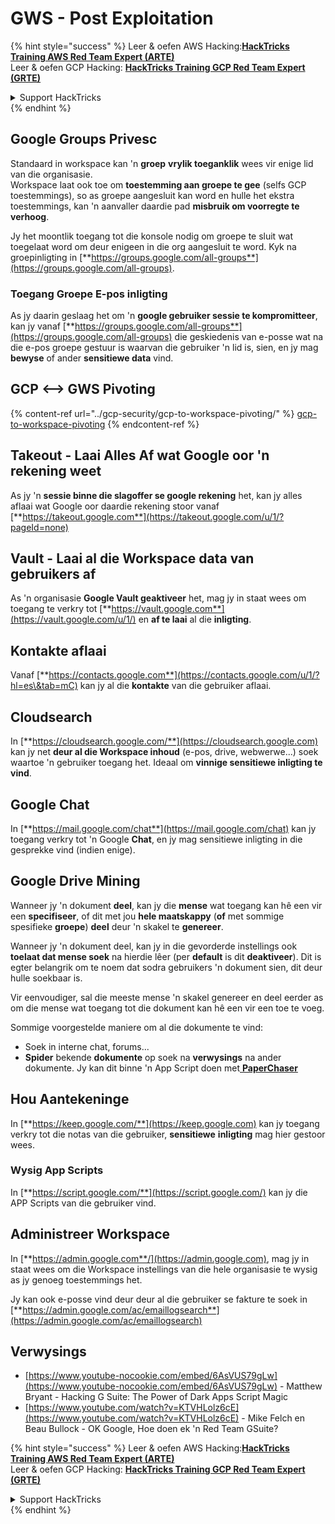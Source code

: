 # GWS - Post Exploitation

{% hint style="success" %}
Leer & oefen AWS Hacking:<img src="../../.gitbook/assets/image (1) (1) (1) (1).png" alt="" data-size="line">[**HackTricks Training AWS Red Team Expert (ARTE)**](https://training.hacktricks.xyz/courses/arte)<img src="../../.gitbook/assets/image (1) (1) (1) (1).png" alt="" data-size="line">\
Leer & oefen GCP Hacking: <img src="../../.gitbook/assets/image (2) (1).png" alt="" data-size="line">[**HackTricks Training GCP Red Team Expert (GRTE)**<img src="../../.gitbook/assets/image (2) (1).png" alt="" data-size="line">](https://training.hacktricks.xyz/courses/grte)

<details>

<summary>Support HackTricks</summary>

* Kyk na die [**subskripsie planne**](https://github.com/sponsors/carlospolop)!
* **Sluit aan by die** 💬 [**Discord groep**](https://discord.gg/hRep4RUj7f) of die [**telegram groep**](https://t.me/peass) of **volg** ons op **Twitter** 🐦 [**@hacktricks\_live**](https://twitter.com/hacktricks_live)**.**
* **Deel hacking truuks deur PRs in te dien na die** [**HackTricks**](https://github.com/carlospolop/hacktricks) en [**HackTricks Cloud**](https://github.com/carlospolop/hacktricks-cloud) github repos.

</details>
{% endhint %}

## Google Groups Privesc

Standaard in workspace kan 'n **groep** **vrylik toeganklik** wees vir enige lid van die organisasie.\
Workspace laat ook toe om **toestemming aan groepe te gee** (selfs GCP toestemmings), so as groepe aangesluit kan word en hulle het ekstra toestemmings, kan 'n aanvaller daardie pad **misbruik om voorregte te verhoog**.

Jy het moontlik toegang tot die konsole nodig om groepe te sluit wat toegelaat word om deur enigeen in die org aangesluit te word. Kyk na groepinligting in [**https://groups.google.com/all-groups**](https://groups.google.com/all-groups).

### Toegang Groepe E-pos inligting

As jy daarin geslaag het om 'n **google gebruiker sessie te kompromitteer**, kan jy vanaf [**https://groups.google.com/all-groups**](https://groups.google.com/all-groups) die geskiedenis van e-posse wat na die e-pos groepe gestuur is waarvan die gebruiker 'n lid is, sien, en jy mag **bewyse** of ander **sensitiewe data** vind.

## GCP <--> GWS Pivoting

{% content-ref url="../gcp-security/gcp-to-workspace-pivoting/" %}
[gcp-to-workspace-pivoting](../gcp-security/gcp-to-workspace-pivoting/)
{% endcontent-ref %}

## Takeout - Laai Alles Af wat Google oor 'n rekening weet

As jy 'n **sessie binne die slagoffer se google rekening** het, kan jy alles aflaai wat Google oor daardie rekening stoor vanaf [**https://takeout.google.com**](https://takeout.google.com/u/1/?pageId=none)

## Vault - Laai al die Workspace data van gebruikers af

As 'n organisasie **Google Vault geaktiveer** het, mag jy in staat wees om toegang te verkry tot [**https://vault.google.com**](https://vault.google.com/u/1/) en **af te laai** al die **inligting**.

## Kontakte aflaai

Vanaf [**https://contacts.google.com**](https://contacts.google.com/u/1/?hl=es\&tab=mC) kan jy al die **kontakte** van die gebruiker aflaai.

## Cloudsearch

In [**https://cloudsearch.google.com/**](https://cloudsearch.google.com) kan jy net **deur al die Workspace inhoud** (e-pos, drive, webwerwe...) soek waartoe 'n gebruiker toegang het. Ideaal om **vinnige sensitiewe inligting te vind**.

## Google Chat

In [**https://mail.google.com/chat**](https://mail.google.com/chat) kan jy toegang verkry tot 'n Google **Chat**, en jy mag sensitiewe inligting in die gesprekke vind (indien enige).

## Google Drive Mining

Wanneer jy 'n dokument **deel**, kan jy die **mense** wat toegang kan hê een vir een **specifiseer**, of dit met jou **hele maatskappy** (**of** met sommige spesifieke **groepe**) **deel** deur 'n skakel te **genereer**.

Wanneer jy 'n dokument deel, kan jy in die gevorderde instellings ook **toelaat dat mense soek** na hierdie lêer (per **default** is dit **deaktiveer**). Dit is egter belangrik om te noem dat sodra gebruikers 'n dokument sien, dit deur hulle soekbaar is.

Vir eenvoudiger, sal die meeste mense 'n skakel genereer en deel eerder as om die mense wat toegang tot die dokument kan hê een vir een toe te voeg.

Sommige voorgestelde maniere om al die dokumente te vind:

* Soek in interne chat, forums...
* **Spider** bekende **dokumente** op soek na **verwysings** na ander dokumente. Jy kan dit binne 'n App Script doen met[ **PaperChaser**](https://github.com/mandatoryprogrammer/PaperChaser)

## **Hou Aantekeninge**

In [**https://keep.google.com/**](https://keep.google.com) kan jy toegang verkry tot die notas van die gebruiker, **sensitiewe** **inligting** mag hier gestoor wees.

### Wysig App Scripts

In [**https://script.google.com/**](https://script.google.com/) kan jy die APP Scripts van die gebruiker vind.

## **Administreer Workspace**

In [**https://admin.google.com**/](https://admin.google.com), mag jy in staat wees om die Workspace instellings van die hele organisasie te wysig as jy genoeg toestemmings het.

Jy kan ook e-posse vind deur deur al die gebruiker se fakture te soek in [**https://admin.google.com/ac/emaillogsearch**](https://admin.google.com/ac/emaillogsearch)

## Verwysings

* [https://www.youtube-nocookie.com/embed/6AsVUS79gLw](https://www.youtube-nocookie.com/embed/6AsVUS79gLw) - Matthew Bryant - Hacking G Suite: The Power of Dark Apps Script Magic
* [https://www.youtube.com/watch?v=KTVHLolz6cE](https://www.youtube.com/watch?v=KTVHLolz6cE) - Mike Felch en Beau Bullock - OK Google, Hoe doen ek 'n Red Team GSuite?

{% hint style="success" %}
Leer & oefen AWS Hacking:<img src="../../.gitbook/assets/image (1) (1) (1) (1).png" alt="" data-size="line">[**HackTricks Training AWS Red Team Expert (ARTE)**](https://training.hacktricks.xyz/courses/arte)<img src="../../.gitbook/assets/image (1) (1) (1) (1).png" alt="" data-size="line">\
Leer & oefen GCP Hacking: <img src="../../.gitbook/assets/image (2) (1).png" alt="" data-size="line">[**HackTricks Training GCP Red Team Expert (GRTE)**<img src="../../.gitbook/assets/image (2) (1).png" alt="" data-size="line">](https://training.hacktricks.xyz/courses/grte)

<details>

<summary>Support HackTricks</summary>

* Kyk na die [**subskripsie planne**](https://github.com/sponsors/carlospolop)!
* **Sluit aan by die** 💬 [**Discord groep**](https://discord.gg/hRep4RUj7f) of die [**telegram groep**](https://t.me/peass) of **volg** ons op **Twitter** 🐦 [**@hacktricks\_live**](https://twitter.com/hacktricks_live)**.**
* **Deel hacking truuks deur PRs in te dien na die** [**HackTricks**](https://github.com/carlospolop/hacktricks) en [**HackTricks Cloud**](https://github.com/carlospolop/hacktricks-cloud) github repos.

</details>
{% endhint %}
